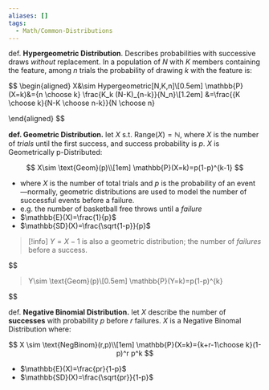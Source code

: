 ```yaml
---
aliases: []
tags:
  - Math/Common-Distributions
---
```


def. **Hypergeometric Distribution**. Describes probabilities with successive draws _without_ replacement. In a population of $N$ with $K$ members containing the feature, among $n$ trials the probability of drawing $k$ with the feature is:

$$
\begin{aligned}
X&\sim Hypergeometric[N,K,n]\\[0.5em] \mathbb{P}(X=k)&={n \choose k} \frac{K_k (N-K)_{n-k}}{N_n}\\[1.2em]
&=\frac{{K \choose k}{N-K \choose n-k}}{N \choose n}

\end{aligned}
$$

**def. Geometric Distribution.** let $X$ s.t. $\text{Range}(X)=\mathbb{N}$, where $X$ is the number of _trials_ until the first success, and success probability is $p$. $X$ is Geometrically p-Distributed:

$$
X\sim \text{Geom}(p)\\[1em]
\mathbb{P}(X=k)=p(1-p)^{k-1}
$$

- where $X$ is the number of total trials and $p$ is the probability of an event—normally, geometric distributions are used to model the number of successful events before a failure.
- e.g. the number of basketball free throws until a _failure_
- $\mathbb{E}(X)=\frac{1}{p}$
- $\mathbb{SD}(X)=\frac{\sqrt{1-p}}{p}$

> [!info]
 $Y=X-1$ is also a geometric distribution; the number of _failures_ before a success.

> 
$$
> Y\sim \text{Geom}(p)\\[0.5em]
> \mathbb{P}(Y=k)=p(1-p)^{k}
> 
$$

def. **Negative Binomial Distribution.** let $X$ describe the number of **successes** with probability $p$ before $r$ failures. $X$ is a Negative Binomal Distribution where:

$$
X \sim \text{NegBinom}(r,p)\\[1em]
\mathbb{P}(X=k)={k+r-1\choose k}(1-p)^r p^k
$$

- $\mathbb{E}(X)=\frac{pr}{1-p}$
- $\mathbb{SD}(X)=\frac{\sqrt{pr}}{1-p}$
